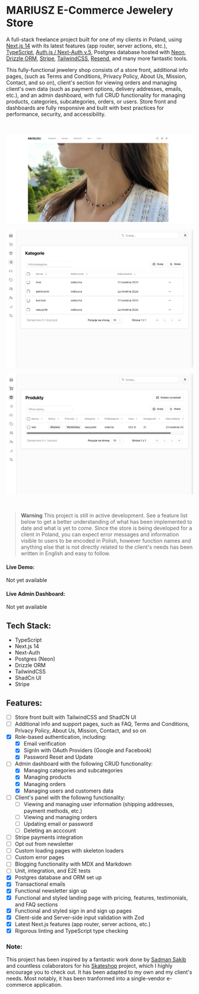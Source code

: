 # MARIUSZ E-Commerce Jewelery Store

A full-stack freelance project built for one of my clients in Poland, using [Next.js 14](https://nextjs.org/) with its latest features (app router, server actions, etc.), [TypeScript](https://www.typescriptlang.org/), [Auth.js / Next-Auth v.5](https://authjs.dev/), Postgres database hosted with [Neon](https://neon.tech/), [Drizzle ORM](https://orm.drizzle.team/), [Stripe](https://stripe.com/en-pl), [TailwindCSS](https://tailwindcss.com/), [Resend](https://resend.com), and many more fantastic tools.

This fully-functional jewelery shop consists of a store front, additional info pages, (such as Terms and Conditions, Privacy Policy, About Us, Mission, Contact, and so on), client's section for viewing orders and managing client's own data (such as payment options, delivery addresses, emails, etc.), and an admin dashboard, with full CRUD functionality for managing products, categories, subcategories, orders, or users. Store front and dashboards are fully responsive and built with best practices for performance, security, and accessibility.

<br />

![public/images/screenshots/screenshot_1](./public/images/screenshots/screenshot_1.png)

![public/images/screenshots/screenshot_2](./public/images/screenshots/screenshot_2.png)

![public/images/screenshots/screenshot_3](./public/images/screenshots/screenshot_3.png)

<br />

> **Warning**
> This project is still in active development. See a feature list below to get a better understanding of what has been implemented to date and what is yet to come.
> Since the store is being developed for a client in Poland, you can expect error messages and information visible to users to be encoded in Polish, however function names and anything else that is not directly related to the client's needs has been written in English and easy to follow.

#### Live Demo:

Not yet available

#### Live Admin Dashboard:

Not yet available

## Tech Stack:

- TypeScript
- Next.js 14
- Next-Auth
- Postgres (Neon)
- Drizzle ORM
- TailwindCSS
- ShadCn UI
- Stripe

## Features:

- [ ] Store front built with TailwindCSS and ShadCN UI
- [ ] Additional info and support pages, such as FAQ, Terms and Conditions, Privacy Policy, About Us, Mission, Contact, and so on
- [x] Role-based authentication, including:
  - [x] Email verification
  - [x] SignIn with OAuth Providers (Google and Facebook)
  - [x] Password Reset and Update
- [ ] Admin dashboard with the following CRUD functionality:
  - [x] Managing categories and subcategories
  - [x] Managing products
  - [x] Managing orders
  - [x] Managing users and customers data
- [ ] Client's panel with the followng functionality:
  - [ ] Viewing and managing user information (shipping addresses, payment methods, etc.)
  - [ ] Viewing and managing orders
  - [ ] Updating email or password
  - [ ] Deleting an acccount
- [ ] Stripe payments integration
- [ ] Opt out from newsletter
- [ ] Custom loading pages with skeleton loaders
- [ ] Custom error pages
- [ ] Blogging functionality with MDX and Markdown
- [ ] Unit, integration, and E2E tests
- [x] Postgres database and ORM set up
- [x] Transactional emails
- [x] Functional newsletter sign up
- [x] Functional and styled landing page with pricing, features, testimonials, and FAQ sections
- [x] Functional and styled sign in and sign up pages
- [x] Client-side and Server-side input validation with Zod
- [x] Latest Next.js features (app router, server actions, etc.)
- [x] Rigorous linting and TypeScript type checking

### Note:

This project has been inspired by a fantastic work done by [Sadman Sakib](https://github.com/sadmann7) and countless colaborators for his [Skateshop](https://github.com/sadmann7/skateshop) project, which I highly encourage you to check out. It has been adapted to my own and my client's needs. Most notably, it has been tranformed into a single-vendor e-commerce application.
